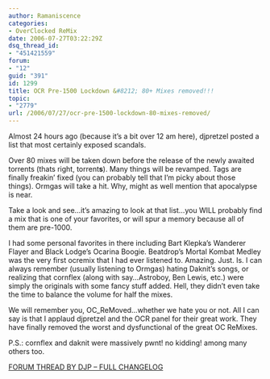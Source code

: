 ```yaml
---
author: Ramaniscence
categories:
- OverClocked ReMix
date: 2006-07-27T03:22:29Z
dsq_thread_id:
- "451421559"
forum:
- "12"
guid: "391"
id: 1299
title: OCR Pre-1500 Lockdown &#8212; 80+ Mixes removed!!!
topic:
- "2779"
url: /2006/07/27/ocr-pre-1500-lockdown-80-mixes-removed/
---
```


Almost 24 hours ago (because it&#8217;s a bit over 12 am here), djpretzel posted a list that most certainly exposed scandals.

Over 80 mixes will be taken down before the release of the newly awaited torrents (thats right, torrent**s**). Many things will be revamped. Tags are finally freakin&#8217; fixed (you can probably tell that I&#8217;m picky about those things). Ormgas will take a hit. Why, might as well mention that apocalypse is near.
  
Take a look and see&#8230;it&#8217;s amazing to look at that list&#8230;you WILL probably find a mix that is one of your favorites, or will spur a memory because all of them are pre-1000.

I had some personal favorites in there including Bart Klepka&#8217;s Wanderer Flayer and Black Lodge&#8217;s Ocarina Boogie. Beatdrop&#8217;s Mortal Kombat Medley was the very first ocremix that I had ever listened to. Amazing. Just. Is. I can always remember (usually listening to Ormgas) hating Daknit&#8217;s songs, or realizing that cornflex (along with say&#8230;Astroboy, Ben Lewis, etc.) were simply the originals with some fancy stuff added. Hell, they didn&#8217;t even take the time to balance the volume for half the mixes.

We will remember you, OC_ReMoved&#8230;whether we hate you or not. All I can say is that I applaud djpretzel and the OCR panel for their great work. They have finally removed the worst and dysfunctional of the great OC ReMixes.

P.S.: cornflex and daknit were massively pwnt! no kidding! among many others too.

<a href="http://www.ocremix.org/phpBB2/viewtopic.php?t=88210" target="_blank">FORUM THREAD BY DJP &#8211; FULL CHANGELOG</a>